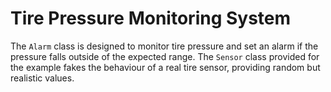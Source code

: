 # Tire Pressure Monitoring System

The `Alarm` class is designed to monitor tire pressure and set an alarm if the pressure falls outside of the expected range.
The `Sensor` class provided for the example fakes the behaviour of a real tire sensor, providing random but realistic values.
